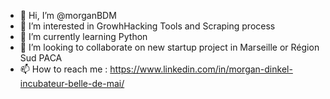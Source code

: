 - 👋 Hi, I’m @morganBDM
- 👀 I’m interested in GrowhHacking Tools and Scraping process
- 🌱 I’m currently learning Python
- 💞️ I’m looking to collaborate on new startup project in Marseille or Région Sud PACA
- 📫 How to reach me : https://www.linkedin.com/in/morgan-dinkel-incubateur-belle-de-mai/

<!---
morganBDM/morganBDM is a ✨ special ✨ repository because its `README.md` (this file) appears on your GitHub profile.
You can click the Preview link to take a look at your changes.
--->
